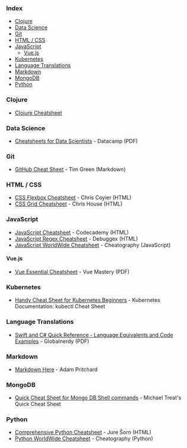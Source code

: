 ### Index

* [Clojure](#clojure)
* [Data Science](#data-science)
* [Git](#git)
* [HTML / CSS](#html--css)
* [JavaScript](#javascript)
  * [Vue.js](#vuejs)
* [Kubernetes](#Kubernetes)
* [Language Translations](#language-translations)
* [Markdown](#markdown)
* [MongoDB](#mongodb)
* [Python](#python)


### Clojure

* [Clojure Cheatsheet](http://clojure.org/cheatsheet)


### Data Science

* [Cheatsheets for Data Scientists](https://www.datacamp.com/community/data-science-cheatsheets) - Datacamp (PDF)


### Git

* [GitHub Cheat Sheet](https://github.com/tiimgreen/github-cheat-sheet) - Tim Green (Markdown)


### HTML / CSS

* [CSS Flexbox Cheatsheet](https://css-tricks.com/snippets/css/a-guide-to-flexbox/) - Chris Coyier (HTML)
* [CSS Grid Cheatsheet](https://css-tricks.com/snippets/css/complete-guide-grid/) - Chris House (HTML)


### JavaScript

* [JavaScript Cheatsheet](https://www.codecademy.com/learn/introduction-to-javascript/modules/learn-javascript-introduction/cheatsheet) - Codecademy (HTML)
* [JavaScript Regex Cheatsheet](https://www.debuggex.com/cheatsheet/regex/javascript) - Debuggex (HTML)
* [JavaScript WorldWide Cheatsheet](https://cheatography.com/davechild/cheat-sheets/javascript/) - Cheatography (JavaScript)


#### Vue.js

* [Vue Essential Cheatsheet](https://www.vuemastery.com/pdf/Vue-Essentials-Cheat-Sheet.pdf) - Vue Mastery (PDF)


### Kubernetes

* [Handy Cheat Sheet for Kubernetes Beginners](https://kubernetes.io/docs/reference/kubectl/cheatsheet/) - Kubernetes Documentation: kubectl Cheat Sheet

### Language Translations

* [Swift and C# Quick Reference - Language Equivalents and Code Examples](http://www.globalnerdy.com/wordpress/wp-content/uploads/2015/03/SwiftCSharpPoster.pdf) - Globalnerdy (PDF)

### Markdown

* [Markdown Here](https://github.com/adam-p/markdown-here/wiki/Markdown-Cheatsheet) - Adam Pritchard


### MongoDB

* [Quick Cheat Sheet for Mongo DB Shell commands](https://gist.github.com/michaeltreat/d3bdc989b54cff969df86484e091fd0c) - Michael Treat's Quick Cheat Sheet


### Python

* [Comprehensive Python Cheatsheet](https://gto76.github.io/python-cheatsheet) - Jure Šorn (HTML)
* [Python WorldWide Cheatsheet](https://cheatography.com/davechild/cheat-sheets/python/) - Cheatography (Python)
